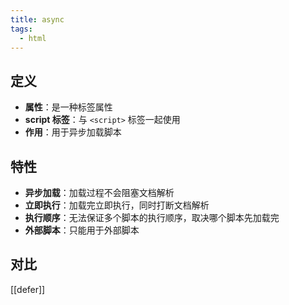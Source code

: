 ```yaml
---
title: async
tags:
  - html
---
```

## 定义

- **属性**：是一种标签属性
- **script 标签**：与 `<script>` 标签一起使用
- **作用**：用于异步加载脚本

## 特性

- **异步加载**：加载过程不会阻塞文档解析
- **立即执行**：加载完立即执行，同时打断文档解析
- **执行顺序**：无法保证多个脚本的执行顺序，取决哪个脚本先加载完
- **外部脚本**：只能用于外部脚本

## 对比

[[defer]]